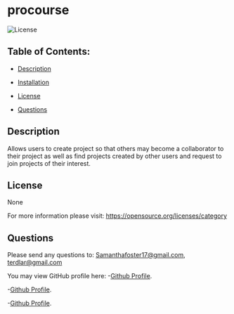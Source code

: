 # procourse
   
![License](https://img.shields.io/badge/License-None-blue.svg "License Badge")


## Table of Contents:

- [Description](#description)

- [Installation](#installation)

- [License](#license) 

- [Questions](#questions) 


## Description
Allows users to create project so that others may become a collaborator to their project as well as find projects created by other users and request to join projects of their interest. 
  
  
## License
None

For more information please visit: 
https://opensource.org/licenses/category
    
## Questions 
Please send any questions to: Samanthafoster17@gmail.com, terdlar@gmail.com

You may view GitHub profile here: 
-[Github Profile](https://github.com/Samanthafoster17).

-[Github Profile](https://github.com/ericw142).

-[Github Profile](https://github.com/Terd47).
